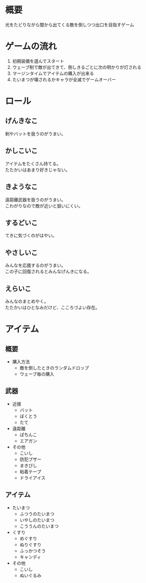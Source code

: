 # 概要
光をたどりながら闇から出てくる敵を倒しつつ出口を目指すゲーム

# ゲームの流れ
1. 初期装備を選んでスタート
1. ウェーブ制で敵が出てきて、倒しきるごとに次の明かりが灯される
1. マージンタイムでアイテムの購入が出来る
1. たいまつが壊されるかキャラが全滅でゲームオーバー

# ロール
## げんきなこ
剣やバットを扱うのがうまい。  

## かしこいこ
アイテムをたくさん持てる。  
たたかいはあまり好きじゃない。

## きようなこ
遠距離武器を扱うのがうまい。  
こわがりなので敵が近いと狙いにくい。

## するどいこ
てきに気づくのがはやい。  

## やさしいこ
みんなを応援するのがうまい。  
この子に回復されるとみんなげんきになる。

## えらいこ
みんなのまとめやく。  
たたかいはひとなみだけど、こころづよい存在。

# アイテム

## 概要

- 購入方法
    - 敵を倒したときのランダムドロップ
    - ウェーブ毎の購入

## 武器
- 近接
    - バット
    - ぼくとう
    - たて
- 遠距離
    - ぱちんこ
    - エアガン
- その他
    - こいし
    - 防犯ブザー
    - まきびし
    - 粘着テープ
    - ドライアイス

## アイテム
- たいまつ
    - ふつうのたいまつ
    - いやしのたいまつ
    - こううんのたいまつ
- くすり
    - めぐすり
    - ぬりぐすり
    - ふっかつそう
    - キャンディ
- その他
    - こいし
    - ぬいぐるみ

